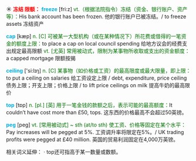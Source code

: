 ☀ <font color="red">**冻结 限额：**</font>
<font color="sky blue">**freeze**</font> [fri:z] 
<font color="rgb(227, 108, 9)">vt.（根据法院指令）冻结（资金、银行账户、资产等）：</font>His bank account has been frozen. 他的银行账户已被冻结。/ to freeze assets 冻结资产

<font color="sky blue">**cap**</font> [kæp] 
<font color="rgb(227, 108, 9)">n. [C] 可被某一大型机构（或在某种情况下）所花费或借得的一笔资金的额度上限：</font>to place a cap on local council spending 给地方议会的经费支出规定最高限额 <font color="rgb(227, 108, 9)">vt. [尤英] 常用被动式，限制为某事物所收取或支出的资金额度：</font>a capped mortgage 限额按揭

<font color="sky blue">**ceiling**</font> ['si:lɪŋ] 
<font color="rgb(227, 108, 9)">n. [C] 某事物（如价格或工资）的最高限度或最大限量，即上限：</font>to put a ceiling on salaries 给工资设定上限 / debt, expenditure, price ceiling 债务上限；开支上限；价格上限 / to lift price ceilings on milk 提高牛奶的最高限价

<font color="sky blue">**top**</font> [tɒp] 
<font color="rgb(227, 108, 9)">n. [pl.] [英] 用于一笔金钱的款额之后，表示可能的最高额度：</font>It couldn’t have cost more than £50, tops. 这东西的价格最高不会超过50英镑。
           
<font color="sky blue">**peg**</font> [peg]
<font color="rgb(227, 108, 9)">vt. [常用被动式] ~ sth (at/to sth) 使工资、价格等固定在某个水平：</font>Pay increases will be pegged at 5%. 工资调升率将限定在5%。/ UK trading profits were pegged at £40 million. 英国的贸易利润固定在4,000万英镑。

相关词义延伸：
· top还可指高于某一数量或数额。
